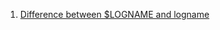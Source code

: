  1. [Difference between $LOGNAME and logname](https://askubuntu.com/questions/490620/difference-between-logname-and-logname)
